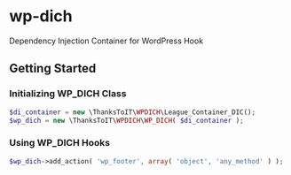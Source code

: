 # wp-dich
Dependency Injection Container for WordPress Hook

## Getting Started

### Initializing WP_DICH Class
```php
$di_container = new \ThanksToIT\WPDICH\League_Container_DIC();
$wp_dich = new \ThanksToIT\WPDICH\WP_DICH( $di_container );
```

### Using WP_DICH Hooks
```php
$wp_dich->add_action( 'wp_footer', array( 'object', 'any_method' ) );
```
